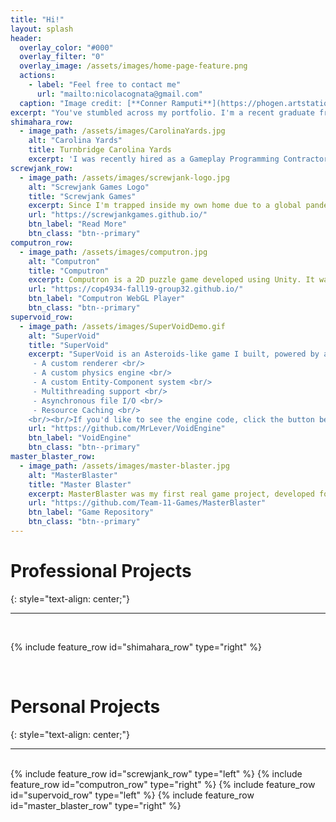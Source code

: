 ```yaml
---
title: "Hi!"
layout: splash
header:
  overlay_color: "#000"
  overlay_filter: "0"
  overlay_image: /assets/images/home-page-feature.png
  actions:
    - label: "Feel free to contact me"
      url: "mailto:nicolacognata@gmail.com"
  caption: "Image credit: [**Conner Ramputi**](https://phogen.artstation.com/)"
excerpt: "You've stumbled across my portfolio. I'm a recent graduate from the University of Central Florida looking to dive head first into the industry. Below you'll find a collection of some of my personal and professional work."
shimahara_row:
  - image_path: /assets/images/CarolinaYards.jpg
    alt: "Carolina Yards"
    title: Turnbridge Carolina Yards
    excerpt: 'I was recently hired as a Gameplay Programming Contractor to develop some tools for [Shimahara Visual](http://shimaharavisual.com/), an architectural visualization firm. I developed an Unreal Engine 4 plugin stuffed with gameplay tools to enable their artists to iterate on their project more rapidly. I worked closely with one of their artists to develop interactive camera rigs, player controls, and custom UI elements with the features they needed to get the job done. '
screwjank_row:
  - image_path: /assets/images/screwjank-logo.jpg
    alt: "Screwjank Games Logo"
    title: "Screwjank Games"
    excerpt: Since I'm trapped inside my own home due to a global pandemic, I've put my spare time to use by over-engineering my second attempt at making a [game engine](https://github.com/ScrewjankGames/ScrewjankEngine). It's written with C++20 in mind, and recently received a shiny new set of [custom memory allocators](https://screwjankgames.github.io/engine%20programming/2020/09/24/writing-your-own-memory-allocators.html).
    url: "https://screwjankgames.github.io/"
    btn_label: "Read More"
    btn_class: "btn--primary"
computron_row:
  - image_path: /assets/images/computron.jpg
    alt: "Computron"
    title: "Computron"
    excerpt: Computron is a 2D puzzle game developed using Unity. It was my degree's capstone project, which I pitched and convinced a team of three other programmers (and later two artists) to develop with me. The game focuses on providing players a gentle introduction to the world of computational thinking and problem solving. This year me and another programmer from the team handed the project over to a new set of students, and we are serving as their advisors. If you'd like to play the game you can download it [here](https://drive.google.com/open?id=1Zd70CsJta8AJ_XGvRc81Er-DYy5SdbWq), or play the **unstable** WebGL deployment of our game by clicking the button below
    url: "https://cop4934-fall19-group32.github.io/"
    btn_label: "Computron WebGL Player"
    btn_class: "btn--primary"
supervoid_row:
  - image_path: /assets/images/SuperVoidDemo.gif
    alt: "SuperVoid"
    title: "SuperVoid"
    excerpt: "SuperVoid is an Asteroids-like game I built, powered by a game engine I wrote from scratch using OpenGL 4.5 and C++. The engine's features include: <br/>
     - A custom renderer <br/>
     - A custom physics engine <br/>
     - A custom Entity-Component system <br/>
     - Multithreading support <br/>
     - Asynchronous file I/O <br/>
     - Resource Caching <br/>
    <br/><br/>If you'd like to see the engine code, click the button below."
    url: "https://github.com/MrLever/VoidEngine"
    btn_label: "VoidEngine"
    btn_class: "btn--primary"
master_blaster_row:
  - image_path: /assets/images/master-blaster.jpg
    alt: "MasterBlaster"
    title: "Master Blaster"
    excerpt: MasterBlaster was my first real game project, developed for a course I was taking at UCF. It's a 2D [Steamworld Heist-like](https://store.steampowered.com/app/322190/SteamWorld_Heist/) turn-based strategy game. I worked with a team of two other programmers to rapidly develop the game in Unreal Engine 4 over the course of a semester, and was responsible for the game's level generator, AI, and art.
    url: "https://github.com/Team-11-Games/MasterBlaster"
    btn_label: "Game Repository"
    btn_class: "btn--primary"
---
```


<!-- {% include feature_row id="intro" type="center" %} -->

# **Professional Projects**
{: style="text-align: center;"}
<hr/>
<br/>

{% include feature_row id="shimahara_row" type="right" %}

<br/>

# **Personal Projects**
{: style="text-align: center;"}
<hr/>
<br/>
{% include feature_row id="screwjank_row" type="left" %}
{% include feature_row id="computron_row" type="right" %}
{% include feature_row id="supervoid_row" type="left" %}
{% include feature_row id="master_blaster_row" type="right" %}
<!-- {% include feature_row id="feature_row4" type="center" %} -->
